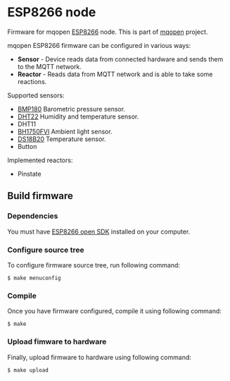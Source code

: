 # ESP8266 node

Firmware for mqopen [ESP8266](http://www.esp8266.com/) node. This is part of [mqopen](http://mqopen.org/) project.

mqopen ESP8266 firmware can be configured in various ways:

 - **Sensor** - Device reads data from connected hardware and sends them to the MQTT network.
 - **Reactor** - Reads data from MQTT network and is able to take some reactions.

Supported sensors:

 - [BMP180](https://www.bosch-sensortec.com/bst/products/all_products/bmp180) Barometric pressure sensor.
 - [DHT22](http://www.aosong.com/en/products/details.asp?id=117) Humidity and temperature sensor.
 - DHT11
 - [BH1750FVI](http://www.rohm.com/web/global/products/-/product/BH1750FVI) Ambient light sensor.
 - [DS18B20](https://www.maximintegrated.com/en/products/analog/sensors-and-sensor-interface/DS18B20.html) Temperature sensor.
 - Button

Implemented reactors:

 - Pinstate

## Build firmware

### Dependencies

You must have [ESP8266 open SDK](https://github.com/pfalcon/esp-open-sdk) installed
on your computer.

### Configure source tree

To configure firmware source tree, run following command:

    $ make menuconfig

### Compile

Once you have firmware configured, compile it using following command:

    $ make

### Upload fimware to hardware

Finally, upload firmware to hardware using following command:

    $ make upload
